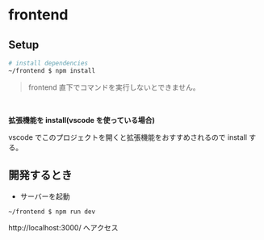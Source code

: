 # frontend

## Setup

```bash
# install dependencies
~/frontend $ npm install
```

> frontend 直下でコマンドを実行しないとできません。

<br>

**拡張機能を install(vscode を使っている場合)**

vscode でこのプロジェクトを開くと拡張機能をおすすめされるので install する。

## 開発するとき

- サーバーを起動

```bash
~/frontend $ npm run dev
```

http://localhost:3000/
へアクセス
